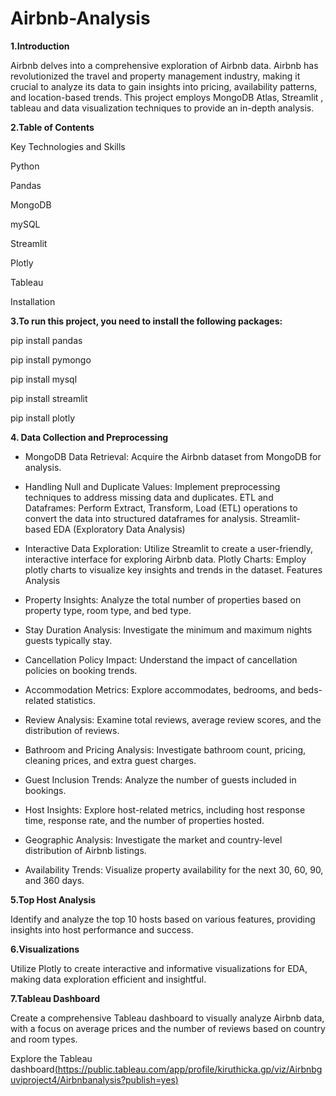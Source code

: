 # Airbnb-Analysis

**1.Introduction**

Airbnb delves into a comprehensive exploration of Airbnb data. Airbnb has revolutionized the travel and property management industry, making it crucial to analyze its data to gain insights into pricing, availability patterns, and location-based trends. This project employs MongoDB Atlas, Streamlit , tableau and data visualization techniques to provide an in-depth analysis.

**2.Table of Contents**

Key Technologies and Skills

Python

Pandas

MongoDB

mySQL

Streamlit

Plotly

Tableau

Installation

**3.To run this project, you need to install the following packages:**

pip install pandas

pip install pymongo

pip install mysql

pip install streamlit

pip install plotly


**4. Data Collection and Preprocessing**

- MongoDB Data Retrieval: Acquire the Airbnb dataset from MongoDB for analysis.

- Handling Null and Duplicate Values: Implement preprocessing techniques to address missing data and duplicates.
ETL and Dataframes: Perform Extract, Transform, Load (ETL) operations to convert the data into structured dataframes for analysis.
Streamlit-based EDA (Exploratory Data Analysis)

- Interactive Data Exploration: Utilize Streamlit to create a user-friendly, interactive interface for exploring Airbnb data.
Plotly Charts: Employ plotly charts to visualize key insights and trends in the dataset.
Features Analysis

- Property Insights: Analyze the total number of properties based on property type, room type, and bed type.
  
- Stay Duration Analysis: Investigate the minimum and maximum nights guests typically stay.
  
- Cancellation Policy Impact: Understand the impact of cancellation policies on booking trends.
  
- Accommodation Metrics: Explore accommodates, bedrooms, and beds-related statistics.
  
- Review Analysis: Examine total reviews, average review scores, and the distribution of reviews.
  
- Bathroom and Pricing Analysis: Investigate bathroom count, pricing, cleaning prices, and extra guest charges.
  
- Guest Inclusion Trends: Analyze the number of guests included in bookings.
  
- Host Insights: Explore host-related metrics, including host response time, response rate, and the number of properties hosted.
  
- Geographic Analysis: Investigate the market and country-level distribution of Airbnb listings.
  
- Availability Trends: Visualize property availability for the next 30, 60, 90, and 360 days.
  
**5.Top Host Analysis**

Identify and analyze the top 10 hosts based on various features, providing insights into host performance and success.

**6.Visualizations**

Utilize Plotly to create interactive and informative visualizations for EDA, making data exploration efficient and insightful.

**7.Tableau Dashboard**

Create a comprehensive Tableau dashboard to visually analyze Airbnb data, with a focus on average prices and the number of reviews based on country and room types.

Explore the Tableau dashboard[(https://public.tableau.com/app/profile/kiruthicka.gp/viz/Airbnbguviproject4/Airbnbanalysis?publish=yes)](https://public.tableau.com/app/profile/kiruthicka.gp/viz/Airbnbguviproject4/Airbnbanalysis?publish=yes)





